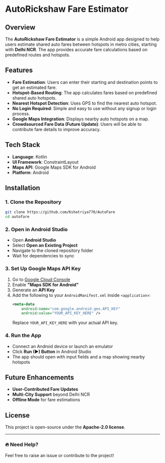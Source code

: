 # AutoRickshaw Fare Estimator

## Overview

The **AutoRickshaw Fare Estimator** is a simple Android app designed to help users estimate shared auto fares between hotspots in metro cities, starting with **Delhi NCR**. The app provides accurate fare calculations based on predefined routes and hotspots.

## Features

- **Fare Estimation**: Users can enter their starting and destination points to get an estimated fare.
- **Hotspot-Based Routing**: The app calculates fares based on predefined shared auto hotspots.
- **Nearest Hotspot Detection**: Uses GPS to find the nearest auto hotspot.
- **No Login Required**: Simple and easy to use without any signup or login process.
- **Google Maps Integration**: Displays nearby auto hotspots on a map.
- **Crowdsourced Fare Data (Future Update)**: Users will be able to contribute fare details to improve accuracy.

## Tech Stack

- **Language**: Kotlin
- **UI Framework**: ConstraintLayout
- **Maps API**: Google Maps SDK for Android
- **Platform**: Android

## Installation

### 1. Clone the Repository

```sh
git clone https://github.com/Kshatriya770/AutoFare
cd autofare
```

### 2. Open in Android Studio

- Open **Android Studio**
- Select **Open an Existing Project**
- Navigate to the cloned repository folder
- Wait for dependencies to sync

### 3. Set Up Google Maps API Key

1. Go to [Google Cloud Console](https://console.cloud.google.com/)
2. Enable **"Maps SDK for Android"**
3. Generate an **API Key**
4. Add the following to your `AndroidManifest.xml` inside `<application>`:
   ```xml
   <meta-data
       android:name="com.google.android.geo.API_KEY"
       android:value="YOUR_API_KEY_HERE" />
   ```
   Replace `YOUR_API_KEY_HERE` with your actual API key.

### 4. Run the App

- Connect an Android device or launch an emulator
- Click **Run (▶) Button** in Android Studio
- The app should open with input fields and a map showing nearby hotspots

## Future Enhancements

- **User-Contributed Fare Updates**
- **Multi-City Support** beyond Delhi NCR
- **Offline Mode** for fare estimations

## License

This project is open-source under the **Apache-2.0 license**.

---

### 🔥 Need Help?

Feel free to raise an issue or contribute to the project!

